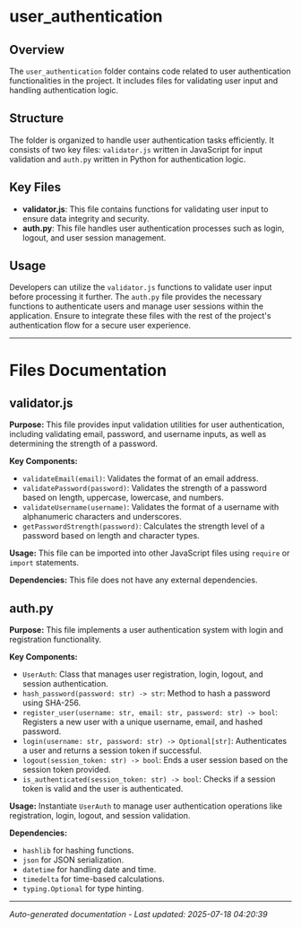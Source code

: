 # user_authentication

## Overview
The `user_authentication` folder contains code related to user authentication functionalities in the project. It includes files for validating user input and handling authentication logic.

## Structure
The folder is organized to handle user authentication tasks efficiently. It consists of two key files: `validator.js` written in JavaScript for input validation and `auth.py` written in Python for authentication logic.

## Key Files
- **validator.js**: This file contains functions for validating user input to ensure data integrity and security.
- **auth.py**: This file handles user authentication processes such as login, logout, and user session management.

## Usage
Developers can utilize the `validator.js` functions to validate user input before processing it further. The `auth.py` file provides the necessary functions to authenticate users and manage user sessions within the application. Ensure to integrate these files with the rest of the project's authentication flow for a secure user experience.

---

# Files Documentation

## validator.js

**Purpose:** This file provides input validation utilities for user authentication, including validating email, password, and username inputs, as well as determining the strength of a password.

**Key Components:**
- `validateEmail(email)`: Validates the format of an email address.
- `validatePassword(password)`: Validates the strength of a password based on length, uppercase, lowercase, and numbers.
- `validateUsername(username)`: Validates the format of a username with alphanumeric characters and underscores.
- `getPasswordStrength(password)`: Calculates the strength level of a password based on length and character types.

**Usage:** This file can be imported into other JavaScript files using `require` or `import` statements.

**Dependencies:** This file does not have any external dependencies.

## auth.py

**Purpose:** This file implements a user authentication system with login and registration functionality.

**Key Components:**
- `UserAuth`: Class that manages user registration, login, logout, and session authentication.
- `hash_password(password: str) -> str`: Method to hash a password using SHA-256.
- `register_user(username: str, email: str, password: str) -> bool`: Registers a new user with a unique username, email, and hashed password.
- `login(username: str, password: str) -> Optional[str]`: Authenticates a user and returns a session token if successful.
- `logout(session_token: str) -> bool`: Ends a user session based on the session token provided.
- `is_authenticated(session_token: str) -> bool`: Checks if a session token is valid and the user is authenticated.

**Usage:** Instantiate `UserAuth` to manage user authentication operations like registration, login, logout, and session validation.

**Dependencies:** 
- `hashlib` for hashing functions.
- `json` for JSON serialization.
- `datetime` for handling date and time.
- `timedelta` for time-based calculations.
- `typing.Optional` for type hinting.

---
*Auto-generated documentation - Last updated: 2025-07-18 04:20:39*
